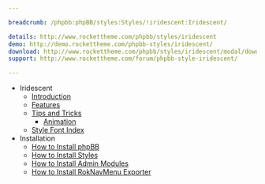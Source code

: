 ```yaml
---

breadcrumb: /phpbb:phpBB/styles:Styles/!iridescent:Iridescent/

details: http://www.rockettheme.com/phpbb/styles/iridescent
demo: http://demo.rockettheme.com/phpbb-styles/iridescent/
download: http://www.rockettheme.com/phpbb/styles/iridescent/modal/downloads
support: http://www.rockettheme.com/forum/phpbb-style-iridescent/

---
```


* Iridescent
	* [Introduction](INDEX.md#introduction)
	* [Features](INDEX.md#features)
    * [Tips and Tricks](tips.md)
        * [Animation](tips.md#animation)
    * [Style Font Index](../../../technical_tips/general/font_index.md)
* Installation
	* [How to Install phpBB](../../start/install.md)
	* [How to Install Styles](../../start/styles.md)
	* [How to Install Admin Modules](../../start/styles.md#installing-administrative-modules)
	* [How to Install RokNavMenu Exporter](../../modules/roknavmenu.md)
